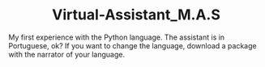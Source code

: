 <h1 style="text-align: center;">Virtual-Assistant_M.A.S</h1>
<p>My first experience with the Python language. The assistant is in Portuguese, ok? If you want to change the language, download a package with the narrator of your language.</p>
